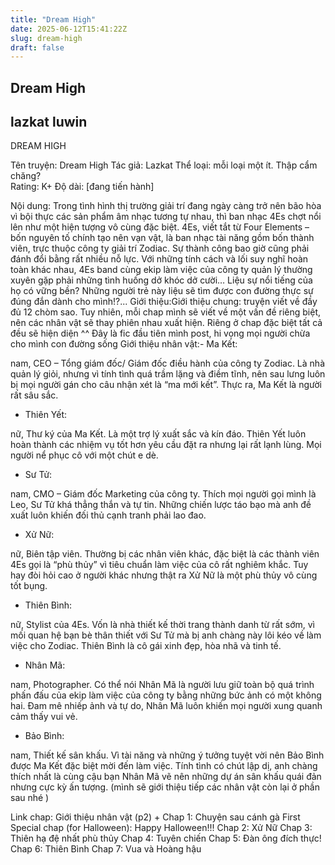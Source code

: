 ```yaml
---
title: "Dream High"
date: 2025-06-12T15:41:22Z
slug: dream-high
draft: false
---
```


## Dream High

## lazkat luwin

DREAM HIGH 
 
Tên truyện: Dream High
Tác giả: Lazkat
Thể loại: mỗi loại một ít. Thập cẩm chăng?  
Rating: K+
Độ dài: [đang tiến hành]
 
Nội dung: 
  Trong tình hình thị trường giải trí đang ngày càng trở nên bão hòa vì bội thực các sản phẩm âm nhạc tương tự nhau, thì ban nhạc 4Es chợt nổi lên như một hiện tượng vô cùng đặc biệt. 4Es, viết tắt từ Four Elements – bốn nguyên tố chính tạo nên vạn vật, là ban nhạc tài năng gồm bốn thành viên, trực thuộc công ty giải trí Zodiac. Sự thành công bao giờ cũng phải đánh đổi bằng rất nhiều nỗ lực. Với những tính cách và lối suy nghĩ hoàn toàn khác nhau, 4Es band cùng ekip làm việc của công ty quản lý thường xuyên gặp phải những tình huống dở khóc dở cười… Liệu sự nổi tiếng của họ có vững bền? Những người trẻ này liệu sẽ tìm được con đường thực sự đúng đắn dành cho mình!?...
Giới thiệu:Giới thiệu chung: truyện viết về đầy đủ 12 chòm sao. Tuy nhiên, mỗi chap mình sẽ viết về một vấn đề riêng biệt, nên các nhân vật sẽ thay phiên nhau xuất hiện. Riêng ở chap đặc biệt tất cả đều sẽ hiện diện ^^ Đây là fic đầu tiên mình post, hi vọng mọi người chừa cho mình con đường sống  Giới thiệu nhân vật:- Ma Kết: 

	
	
 nam, CEO – Tổng giám đốc/ Giám đốc điều hành của công ty Zodiac. Là nhà quản lý giỏi, nhưng vì tính tình quá trầm lặng và điềm tĩnh, nên sau lưng luôn bị mọi người gán cho câu nhận xét là “ma mới kết”. Thực ra, Ma Kết là người rất sâu sắc. 
- Thiên Yết: 

	
	
 nữ, Thư ký của Ma Kết. Là một trợ lý xuất sắc và kín đáo. Thiên Yết luôn hoàn thành các nhiệm vụ tốt hơn yêu cầu đặt ra nhưng lại rất lạnh lùng. Mọi người nể phục cô với một chút e dè.
- Sư Tử: 

	
	
 nam, CMO – Giám đốc Marketing của công ty. Thích mọi người gọi mình là Leo, Sư Tử khá thẳng thắn và tự tin. Những chiến lược táo bạo mà anh đề xuất luôn khiến đối thủ cạnh tranh phải lao đao.
- Xử Nữ: 

	
	
 nữ, Biên tập viên. Thường bị các nhân viên khác, đặc biệt là các thành viên 4Es gọi là “phù thủy” vì tiêu chuẩn làm việc của cô rất nghiêm khắc. Tuy hay đòi hỏi cao ở người khác nhưng thật ra Xử Nữ là một phù thủy vô cùng tốt bụng. 
- Thiên Bình: 

	
	
 nữ, Stylist của 4Es. Vốn là nhà thiết kế thời trang thành danh từ rất sớm, vì mối quan hệ bạn bè thân thiết với Sư Tử mà bị anh chàng này lôi kéo về làm việc cho Zodiac. Thiên Bình là cô gái xinh đẹp, hòa nhã và tinh tế. 
- Nhân Mã: 

	
	
 nam, Photographer. Có thể nói Nhân Mã là người lưu giữ toàn bộ quá trình phấn đấu của ekip làm việc của công ty bằng những bức ảnh có một không hai. Đam mê nhiếp ảnh và tự do, Nhân Mã luôn khiến mọi người xung quanh cảm thấy vui vẻ. 
- Bảo Bình: 

	
	
 nam, Thiết kế sân khấu. Vì tài năng và những ý tưởng tuyệt vời nên Bảo Bình được Ma Kết đặc biệt mời đến làm việc. Tính tình có chút lập dị, anh chàng thích nhất là cùng cậu bạn Nhân Mã vẽ nên những dự án sân khấu quái đản nhưng cực kỳ ấn tượng. 
 (mình sẽ giới thiệu tiếp các nhân vật còn lại ở phần sau nhé  ) 
 
 
Link chap:
Giới thiệu nhân vật (p2) + Chap 1: Chuyện sau cánh gà
First Special chap (for Halloween): Happy Halloween!!!
Chap 2: Xử Nữ
Chap 3: Thiên hạ đệ nhất phù thủy
Chap 4: Tuyên chiến
Chap 5: Đàn ông đích thực!
Chap 6: Thiên Bình
Chap 7: Vua và Hoàng hậu
